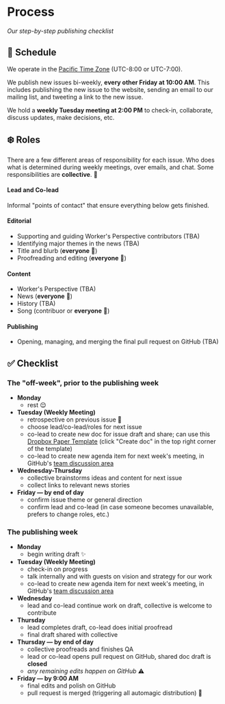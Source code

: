 # Process

*Our step-by-step publishing checklist*

## :calendar: Schedule

We operate in the [Pacific Time Zone](https://en.wikipedia.org/wiki/Pacific_Time_Zone) (UTC-8:00 or UTC-7:00).

We publish new issues bi-weekly, **every other Friday at 10:00 AM**. This includes publishing the new issue to the website, sending an email to our mailing list, and tweeting a link to the new issue.

We hold a **weekly Tuesday meeting at 2:00 PM** to check-in, collaborate, discuss updates, make decisions, etc.

## :snowflake: Roles

There are a few different areas of responsibility for each issue. Who does what is determined during weekly meetings, over emails, and chat. Some responsibilities are **collective**. :busts_in_silhouette:

#### Lead and Co-lead

Informal "points of contact" that ensure everything below gets finished.

#### Editorial

 - Supporting and guiding Worker's Perspective contributors (TBA)
 - Identifying major themes in the news (TBA)
 - Title and blurb (**everyone** :busts_in_silhouette:)
 - Proofreading and editing (**everyone** :busts_in_silhouette:)

#### Content

- Worker's Perspective (TBA)
- News (**everyone** :busts_in_silhouette:)
- History (TBA)
- Song (contribuor or **everyone** :busts_in_silhouette:)

#### Publishing

- Opening, managing, and merging the final pull request on GitHub (TBA)

## :white_check_mark: Checklist

### The "off-week", prior to the publishing week

- **Monday**
    - rest :relieved:
- **Tuesday (Weekly Meeting)**
    - retrospective on previous issue :eyes:
    - choose lead/co-lead/roles for next issue
    - co-lead to create new doc for issue draft and share; can use this [Dropbox Paper Template](https://www.dropbox.com/scl/fi/sqz5wmqwz42pt5edn5gau/Issue-N-Draft.papert?dl=0&rlkey=h5bk0yqf8kcw2zxcil8p8rz6q) (click "Create doc" in the top right corner of the template)
    - co-lead to create new agenda item for next week's meeting, in GitHub's [team discussion area](https://github.com/orgs/techworkersco/teams/newsletter-folks)
- **Wednesday-Thursday**
    - collective brainstorms ideas and content for next issue
    - collect links to relevant news stories
- **Friday &mdash; by end of day**
    - confirm issue theme or general direction
    - confirm lead and co-lead (in case someone becomes unavailable, prefers to change roles, etc.)

### The publishing week

- **Monday**
    - begin writing draft :sparkles:
- **Tuesday (Weekly Meeting)**
    - check-in on progress
    - talk internally and with guests on vision and strategy for our work
    - co-lead to create new agenda item for next week's meeting, in GitHub's [team discussion area](https://github.com/orgs/techworkersco/teams/newsletter-folks)
- **Wednesday**
    - lead and co-lead continue work on draft, collective is welcome to contribute
- **Thursday**
    - lead completes draft, co-lead does initial proofread
    - final draft shared with collective
- **Thursday &mdash; by end of day**
    - collective proofreads and finishes QA
    - lead or co-lead opens pull request on GitHub, shared doc draft is **closed**
    - *any remaining edits happen on GitHub* :warning:
- **Friday &mdash; by 9:00 AM**
    - final edits and polish on GitHub
    - pull request is merged (triggering all automagic distribution) :tada:
